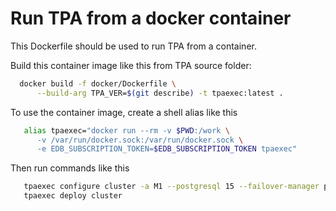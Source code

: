 # Run TPA from a docker container

This Dockerfile should be used to run TPA from a container.

 Build this container image like this from TPA source folder:

``` bash
  docker build -f docker/Dockerfile \
      --build-arg TPA_VER=$(git describe) -t tpaexec:latest .
```

 To use the container image, create a shell alias like this

``` bash
   alias tpaexec="docker run --rm -v $PWD:/work \
      -v /var/run/docker.sock:/var/run/docker.sock \
      -e EDB_SUBSCRIPTION_TOKEN=$EDB_SUBSCRIPTION_TOKEN tpaexec"
```

 Then run commands like this

``` bash
   tpaexec configure cluster -a M1 --postgresql 15 --failover-manager patroni --platform docker
   tpaexec deploy cluster
```
